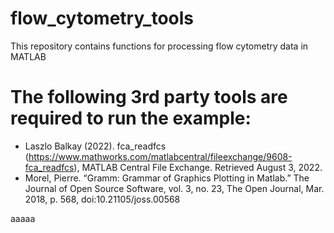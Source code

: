 # flow_cytometry_tools
This repository contains functions for processing flow cytometry data in MATLAB

# The following 3rd party tools are required to run the example:
- Laszlo Balkay (2022). fca_readfcs (https://www.mathworks.com/matlabcentral/fileexchange/9608-fca_readfcs), MATLAB Central File Exchange. Retrieved August 3, 2022. 
- Morel, Pierre. “Gramm: Grammar of Graphics Plotting in Matlab.” The Journal of Open Source Software, vol. 3, no. 23, The Open Journal, Mar. 2018, p. 568, doi:10.21105/joss.00568


aaaaa
